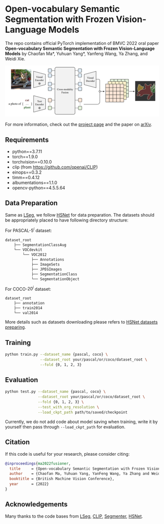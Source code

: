 # Open-vocabulary Semantic Segmentation with Frozen Vision-Language Models

The repo contains official PyTorch implementation of BMVC 2022 oral paper **Open-vocabulary Semantic Segmentation with Frozen Vision-Language Models** by Chaofan Ma*, Yuhuan Yang*, Yanfeng Wang, Ya Zhang, and Weidi Xie.

![architecture](assets/framework.png)

For more information, check out the [project page](https://yyh-rain-song.github.io/Fusioner_webpage/) and the paper on [arXiv](https://arxiv.org/abs/2210.15138).


## Requirements

- python==3.7.11
- torch==1.9.0
- torchvision==0.10.0
- clip (from https://github.com/openai/CLIP)
- einops==0.3.2
- timm==0.4.12
- albumentations==1.1.0
- opencv-python==4.5.5.64


## Data Preparation
Same as [LSeg](https://github.com/isl-org/lang-seg), we follow [HSNet](https://github.com/juhongm999/hsnet) for data preparation. 
The datasets should be appropriately placed to have following directory structure:

For PASCAL-$5^i$ dataset:
```
dataset_root
    ├── SegmentationClassAug
    └── VOCdevkit
        └── VOC2012
            ├── Annotations
            ├── ImageSets
            ├── JPEGImages
            ├── SegmentationClass
            └── SegmentationObject

```
For COCO-$20^i$ dataset:
```
dataset_root
    ├── annotation
    ├── train2014
    └── val2014
```
More details such as datasets downloading please refers to [HSNet datasets preparing](https://github.com/juhongm999/hsnet#preparing-few-shot-segmentation-datasets).


## Training

```bash
python train.py --dataset_name {pascal, coco} \
                --dataset_root your/pascal/or/coco/dataset_root \
                --fold {0, 1, 2, 3} 
```


## Evaluation

```bash
python test.py --dataset_name {pascal, coco} \
               --dataset_root your/pascal/or/coco/dataset_root \
               --fold {0, 1, 2, 3} \
               --test_with_org_resolution \
               --load_ckpt_path path/to/saved/checkpoint
```

Currently, we do not add code about model saving when training, write it by yourself then pass through `--load_ckpt_path` for evaluation.


## Citation

If this code is useful for your research, please consider citing:

```bibtex
@inproceedings{ma2022fusioner,
  title     = {Open-vocabulary Semantic Segmentation with Frozen Vision-Language Models},
  author    = {Chaofan Ma, Yuhuan Yang, YanFeng Wang, Ya Zhang and Weidi Xie},
  booktitle = {British Machine Vision Conference},
  year      = {2022}
}
```


## Acknowledgements
Many thanks to the code bases from [LSeg](https://github.com/isl-org/lang-seg), [CLIP](https://github.com/openai/CLIP), [Segmenter](https://github.com/rstrudel/segmenter), [HSNet](https://github.com/juhongm999/hsnet).


